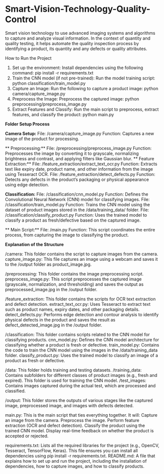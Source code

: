 # Smart-Vision-Technology-Quality-Control
Smart vision technology to use advanced imaging systems and algorithms to capture and analyze visual information. In the context of quantity and quality testing, it helps automate the quality inspection process by identifying a product, its quantity and any defects or quality attributes.

How to Run the Project

1. Set up the environment: Install dependencies using the following command:
    pip install -r requirements.txt
2. Train the CNN model (if not pre-trained): Run the model training script:
   python classification/train_model.py
3. Capture an Image: Run the following to capture a product image:
   python camera/capture_image.py
4. Preprocess the Image: Preprocess the captured image:
   python preprocessing/preprocess_image.py
5. Extract Features and Classify: Run the main script to preprocess, extract features, and classify the product:
   python main.py

**Folder Setup Process**

  **Camera Setup:**
        File: /camera/capture_image.py
        Function: Captures a new image of the product for processing.

**  Preprocessing:**
        File: /preprocessing/preprocess_image.py
        Function: Preprocesses the image by converting it to grayscale, normalizing brightness and contrast, and applying filters like Gaussian blur.
**
  Feature Extraction:**
        File: /feature_extraction/extract_text_ocr.py
        Function: Extracts text like expiry date, product name, and other information from the image using Tesseract OCR.
        File: /feature_extraction/detect_defects.py
        Function: Detects any defects in the product’s packaging or physical appearance using edge detection.

  **Classification:**
        File: /classification/cnn_model.py
        Function: Defines the Convolutional Neural Network (CNN) model for classifying images.
        File: /classification/train_model.py
        Function: Trains the CNN model using the dataset of product images stored in the /data/training_data/ folder.
        File: /classification/classify_product.py
        Function: Uses the trained model to classify a product as fresh/defective based on the captured image.

 ** Main Script:**
        File: /main.py
        Function: This script coordinates the entire process, from capturing the image to classifying the product.
        
**Explanation of the Structure**

  /camera: This folder contains the script to capture images from the camera.
        capture_image.py: This file captures an image using a webcam and saves it to the /output folder as product_image.jpg.

  /preprocessing: This folder contains the image preprocessing script.
        preprocess_image.py: This script preprocesses the captured image (grayscale, normalization, and thresholding) and saves the output as preprocessed_image.jpg in the /output folder.

  /feature_extraction: This folder contains the scripts for OCR text extraction and defect detection.
        extract_text_ocr.py: Uses Tesseract to extract text such as product names, expiry dates, and other packaging details.
        detect_defects.py: Performs edge detection and contour analysis to identify physical defects in the product and saves the result as defect_detected_image.jpg in the /output folder.

   /classification: This folder contains scripts related to the CNN model for classifying products.
        cnn_model.py: Defines the CNN model architecture for classifying whether a product is fresh or defective.
        train_model.py: Contains the code to train the CNN model using the images in the /data/training_data folder.
        classify_product.py: Uses the trained model to classify an image of a product as fresh or defective.

  /data: This folder holds training and testing datasets.
        /training_data: Contains subfolders for different classes of product images (e.g., fresh and expired). This folder is used for training the CNN model.
        /test_images: Contains images captured during the actual test, which are processed and classified.

  /output: This folder stores the outputs of various stages like the captured image, preprocessed image, and images with defects detected.

  main.py: This is the main script that ties everything together. It will:
        Capture an image from the camera.
        Preprocess the image.
        Perform feature extraction (OCR and defect detection).
        Classify the product using the trained CNN model.
        Display real-time feedback on whether the product is accepted or rejected.

  requirements.txt: Lists all the required libraries for the project (e.g., OpenCV, Tesseract, TensorFlow, Keras). This file ensures you can install all dependencies using pip install -r requirements.txt.
    README.md: A file that explains how to set up and run the project, including the installation of dependencies, how to capture images, and how to classify products.
